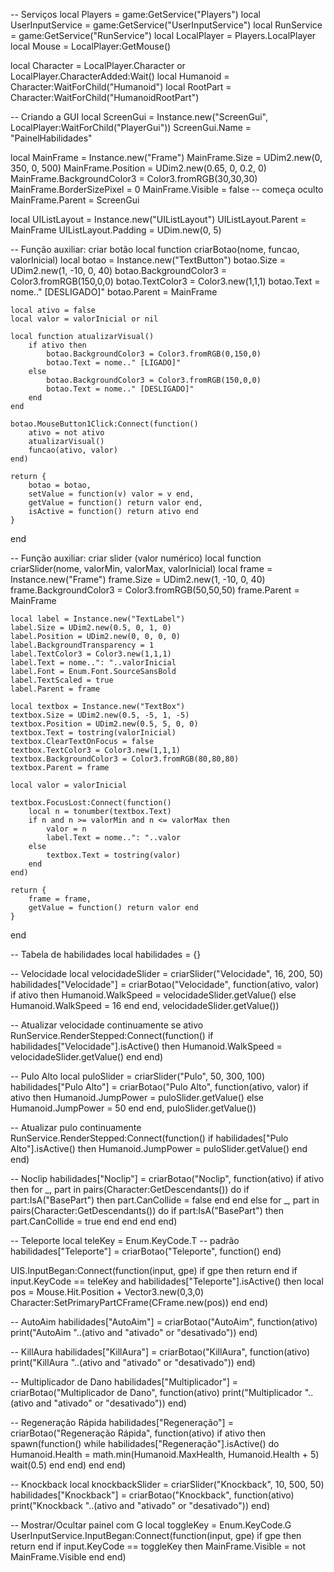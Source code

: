 -- Serviços
local Players = game:GetService("Players")
local UserInputService = game:GetService("UserInputService")
local RunService = game:GetService("RunService")
local LocalPlayer = Players.LocalPlayer
local Mouse = LocalPlayer:GetMouse()

local Character = LocalPlayer.Character or LocalPlayer.CharacterAdded:Wait()
local Humanoid = Character:WaitForChild("Humanoid")
local RootPart = Character:WaitForChild("HumanoidRootPart")

-- Criando a GUI
local ScreenGui = Instance.new("ScreenGui", LocalPlayer:WaitForChild("PlayerGui"))
ScreenGui.Name = "PainelHabilidades"

local MainFrame = Instance.new("Frame")
MainFrame.Size = UDim2.new(0, 350, 0, 500)
MainFrame.Position = UDim2.new(0.65, 0, 0.2, 0)
MainFrame.BackgroundColor3 = Color3.fromRGB(30,30,30)
MainFrame.BorderSizePixel = 0
MainFrame.Visible = false -- começa oculto
MainFrame.Parent = ScreenGui

local UIListLayout = Instance.new("UIListLayout")
UIListLayout.Parent = MainFrame
UIListLayout.Padding = UDim.new(0, 5)

-- Função auxiliar: criar botão
local function criarBotao(nome, funcao, valorInicial)
    local botao = Instance.new("TextButton")
    botao.Size = UDim2.new(1, -10, 0, 40)
    botao.BackgroundColor3 = Color3.fromRGB(150,0,0)
    botao.TextColor3 = Color3.new(1,1,1)
    botao.Text = nome.." [DESLIGADO]"
    botao.Parent = MainFrame

    local ativo = false
    local valor = valorInicial or nil

    local function atualizarVisual()
        if ativo then
            botao.BackgroundColor3 = Color3.fromRGB(0,150,0)
            botao.Text = nome.." [LIGADO]"
        else
            botao.BackgroundColor3 = Color3.fromRGB(150,0,0)
            botao.Text = nome.." [DESLIGADO]"
        end
    end

    botao.MouseButton1Click:Connect(function()
        ativo = not ativo
        atualizarVisual()
        funcao(ativo, valor)
    end)

    return {
        botao = botao,
        setValue = function(v) valor = v end,
        getValue = function() return valor end,
        isActive = function() return ativo end
    }
end

-- Função auxiliar: criar slider (valor numérico)
local function criarSlider(nome, valorMin, valorMax, valorInicial)
    local frame = Instance.new("Frame")
    frame.Size = UDim2.new(1, -10, 0, 40)
    frame.BackgroundColor3 = Color3.fromRGB(50,50,50)
    frame.Parent = MainFrame

    local label = Instance.new("TextLabel")
    label.Size = UDim2.new(0.5, 0, 1, 0)
    label.Position = UDim2.new(0, 0, 0, 0)
    label.BackgroundTransparency = 1
    label.TextColor3 = Color3.new(1,1,1)
    label.Text = nome..": "..valorInicial
    label.Font = Enum.Font.SourceSansBold
    label.TextScaled = true
    label.Parent = frame

    local textbox = Instance.new("TextBox")
    textbox.Size = UDim2.new(0.5, -5, 1, -5)
    textbox.Position = UDim2.new(0.5, 5, 0, 0)
    textbox.Text = tostring(valorInicial)
    textbox.ClearTextOnFocus = false
    textbox.TextColor3 = Color3.new(1,1,1)
    textbox.BackgroundColor3 = Color3.fromRGB(80,80,80)
    textbox.Parent = frame

    local valor = valorInicial

    textbox.FocusLost:Connect(function()
        local n = tonumber(textbox.Text)
        if n and n >= valorMin and n <= valorMax then
            valor = n
            label.Text = nome..": "..valor
        else
            textbox.Text = tostring(valor)
        end
    end)

    return {
        frame = frame,
        getValue = function() return valor end
    }
end

-- Tabela de habilidades
local habilidades = {}

-- Velocidade
local velocidadeSlider = criarSlider("Velocidade", 16, 200, 50)
habilidades["Velocidade"] = criarBotao("Velocidade", function(ativo, valor)
    if ativo then
        Humanoid.WalkSpeed = velocidadeSlider.getValue()
    else
        Humanoid.WalkSpeed = 16
    end
end, velocidadeSlider.getValue())

-- Atualizar velocidade continuamente se ativo
RunService.RenderStepped:Connect(function()
    if habilidades["Velocidade"].isActive() then
        Humanoid.WalkSpeed = velocidadeSlider.getValue()
    end
end)

-- Pulo Alto
local puloSlider = criarSlider("Pulo", 50, 300, 100)
habilidades["Pulo Alto"] = criarBotao("Pulo Alto", function(ativo, valor)
    if ativo then
        Humanoid.JumpPower = puloSlider.getValue()
    else
        Humanoid.JumpPower = 50
    end
end, puloSlider.getValue())

-- Atualizar pulo continuamente
RunService.RenderStepped:Connect(function()
    if habilidades["Pulo Alto"].isActive() then
        Humanoid.JumpPower = puloSlider.getValue()
    end
end)

-- Noclip
habilidades["Noclip"] = criarBotao("Noclip", function(ativo)
    if ativo then
        for _, part in pairs(Character:GetDescendants()) do
            if part:IsA("BasePart") then
                part.CanCollide = false
            end
        end
    else
        for _, part in pairs(Character:GetDescendants()) do
            if part:IsA("BasePart") then
                part.CanCollide = true
            end
        end
    end
end)

-- Teleporte
local teleKey = Enum.KeyCode.T -- padrão
habilidades["Teleporte"] = criarBotao("Teleporte", function() end)

UIS.InputBegan:Connect(function(input, gpe)
    if gpe then return end
    if input.KeyCode == teleKey and habilidades["Teleporte"].isActive() then
        local pos = Mouse.Hit.Position + Vector3.new(0,3,0)
        Character:SetPrimaryPartCFrame(CFrame.new(pos))
    end
end)

-- AutoAim
habilidades["AutoAim"] = criarBotao("AutoAim", function(ativo)
    print("AutoAim "..(ativo and "ativado" or "desativado"))
end)

-- KillAura
habilidades["KillAura"] = criarBotao("KillAura", function(ativo)
    print("KillAura "..(ativo and "ativado" or "desativado"))
end)

-- Multiplicador de Dano
habilidades["Multiplicador"] = criarBotao("Multiplicador de Dano", function(ativo)
    print("Multiplicador "..(ativo and "ativado" or "desativado"))
end)

-- Regeneração Rápida
habilidades["Regeneração"] = criarBotao("Regeneração Rápida", function(ativo)
    if ativo then
        spawn(function()
            while habilidades["Regeneração"].isActive() do
                Humanoid.Health = math.min(Humanoid.MaxHealth, Humanoid.Health + 5)
                wait(0.5)
            end
        end)
    end
end)

-- Knockback
local knockbackSlider = criarSlider("Knockback", 10, 500, 50)
habilidades["Knockback"] = criarBotao("Knockback", function(ativo)
    print("Knockback "..(ativo and "ativado" or "desativado"))
end)

-- Mostrar/Ocultar painel com G
local toggleKey = Enum.KeyCode.G
UserInputService.InputBegan:Connect(function(input, gpe)
    if gpe then return end
    if input.KeyCode == toggleKey then
        MainFrame.Visible = not MainFrame.Visible
    end
end)
